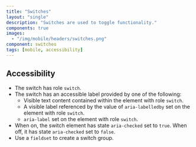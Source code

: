 ```yaml
---
title: "Switches"
layout: "single"
description: "Switches are used to toggle functionality."
components: true
images:
  - "/img/mobile/headers/switches.png"
component: switches
tags: [mobile, accessibility]
---
```


## Accessibility

- The switch has role `switch`.
- The switch has an accessible label provided by one of the following:
  - Visible text content contained within the element with role `switch`.
  - A visible label referenced by the value of `aria-labelledby` set on the element with role `switch`.
  - `aria-label` set on the element with role `switch`.
- When on, the switch element has state `aria-checked` set to `true`. When off, it has state `aria-checked` set to `false`.
- Use a `fieldset` to create a switch group.
